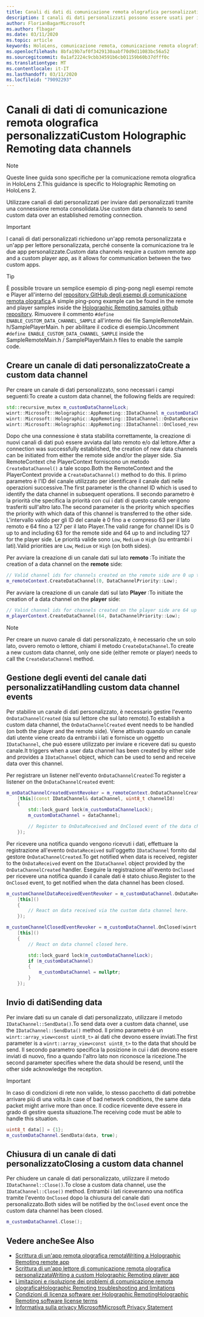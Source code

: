 ```yaml
---
title: Canali di dati di comunicazione remota olografica personalizzati
description: I canali di dati personalizzati possono essere usati per inviare dati utente tramite la connessione remota olografica già stabilita.
author: FlorianBagarMicrosoft
ms.author: flbagar
ms.date: 03/11/2020
ms.topic: article
keywords: HoloLens, comunicazione remota, comunicazione remota olografica
ms.openlocfilehash: 8bfa19b7af0f3429130aabf70d9d11083bc56a52
ms.sourcegitcommit: 0a1af2224c9cbb34591b6cb01159b60b37dfff0c
ms.translationtype: MT
ms.contentlocale: it-IT
ms.lasthandoff: 03/11/2020
ms.locfileid: "79092293"
---
```

# <a name="custom-holographic-remoting-data-channels"></a><span data-ttu-id="11011-104">Canali di dati di comunicazione remota olografica personalizzati</span><span class="sxs-lookup"><span data-stu-id="11011-104">Custom Holographic Remoting data channels</span></span>

>[!NOTE]
><span data-ttu-id="11011-105">Queste linee guida sono specifiche per la comunicazione remota olografica in HoloLens 2.</span><span class="sxs-lookup"><span data-stu-id="11011-105">This guidance is specific to Holographic Remoting on HoloLens 2.</span></span>

<span data-ttu-id="11011-106">Utilizzare canali di dati personalizzati per inviare dati personalizzati tramite una connessione remota consolidata.</span><span class="sxs-lookup"><span data-stu-id="11011-106">Use custom data channels to send custom data over an established remoting connection.</span></span>

>[!IMPORTANT]
><span data-ttu-id="11011-107">I canali di dati personalizzati richiedono un'app remota personalizzata e un'app per lettore personalizzata, perché consente la comunicazione tra le due app personalizzate.</span><span class="sxs-lookup"><span data-stu-id="11011-107">Custom data channels require a custom remote app and a custom player app, as it allows for communication between the two custom apps.</span></span>

>[!TIP]
><span data-ttu-id="11011-108">È possibile trovare un semplice esempio di ping-pong negli esempi remote e Player all'interno del [repository GitHub degli esempi di comunicazione remota olografica](https://github.com/microsoft/MixedReality-HolographicRemoting-Samples).</span><span class="sxs-lookup"><span data-stu-id="11011-108">A simple ping-pong example can be found in the remote and player samples inside the [Holographic Remoting samples github repository](https://github.com/microsoft/MixedReality-HolographicRemoting-Samples).</span></span> <span data-ttu-id="11011-109">Rimuovere il commento ```#define ENABLE_CUSTOM_DATA_CHANNEL_SAMPLE``` all'interno dei file SampleRemoteMain. h/SamplePlayerMain. h per abilitare il codice di esempio.</span><span class="sxs-lookup"><span data-stu-id="11011-109">Uncomment ```#define ENABLE_CUSTOM_DATA_CHANNEL_SAMPLE``` inside the SampleRemoteMain.h / SamplePlayerMain.h files to enable the sample code.</span></span>


## <a name="create-a-custom-data-channel"></a><span data-ttu-id="11011-110">Creare un canale di dati personalizzato</span><span class="sxs-lookup"><span data-stu-id="11011-110">Create a custom data channel</span></span>


<span data-ttu-id="11011-111">Per creare un canale di dati personalizzato, sono necessari i campi seguenti:</span><span class="sxs-lookup"><span data-stu-id="11011-111">To create a custom data channel, the following fields are required:</span></span>
```cpp
std::recursive_mutex m_customDataChannelLock;
winrt::Microsoft::Holographic::AppRemoting::IDataChannel m_customDataChannel = nullptr;
winrt::Microsoft::Holographic::AppRemoting::IDataChannel::OnDataReceived_revoker m_customChannelDataReceivedEventRevoker;
winrt::Microsoft::Holographic::AppRemoting::IDataChannel::OnClosed_revoker m_customChannelClosedEventRevoker;
```

<span data-ttu-id="11011-112">Dopo che una connessione è stata stabilita correttamente, la creazione di nuovi canali di dati può essere avviata dal lato remoto e/o dal lettore.</span><span class="sxs-lookup"><span data-stu-id="11011-112">After a connection was successfully established, the creation of new data channels can be initiated from either the remote side and/or the player side.</span></span> <span data-ttu-id="11011-113">Sia RemoteContext che PlayerContext forniscono un metodo ```CreateDataChannel()``` a tale scopo.</span><span class="sxs-lookup"><span data-stu-id="11011-113">Both the RemoteContext and the PlayerContext provide a ```CreateDataChannel()``` method to do this.</span></span> <span data-ttu-id="11011-114">Il primo parametro è l'ID del canale utilizzato per identificare il canale dati nelle operazioni successive.</span><span class="sxs-lookup"><span data-stu-id="11011-114">The first parameter is the channel ID which is used to identify the data channel in subsequent operations.</span></span> <span data-ttu-id="11011-115">Il secondo parametro è la priorità che specifica la priorità con cui i dati di questo canale vengono trasferiti sull'altro lato.</span><span class="sxs-lookup"><span data-stu-id="11011-115">The second parameter is the priority which specifies the priority with which data of this channel is transferred to the other side.</span></span> <span data-ttu-id="11011-116">L'intervallo valido per gli ID del canale è 0 fino a e compreso 63 per il lato remoto e 64 fino a 127 per il lato Player.</span><span class="sxs-lookup"><span data-stu-id="11011-116">The valid range for channel IDs is 0 up to and including 63 for the remote side and 64 up to and including 127 for the player side.</span></span> <span data-ttu-id="11011-117">Le priorità valide sono ```Low```, ```Medium``` o ```High``` (su entrambi i lati).</span><span class="sxs-lookup"><span data-stu-id="11011-117">Valid priorities are ```Low```, ```Medium``` or ```High``` (on both sides).</span></span>

<span data-ttu-id="11011-118">Per avviare la creazione di un canale dati sul lato **remoto** :</span><span class="sxs-lookup"><span data-stu-id="11011-118">To initiate the creation of a data channel on the **remote** side:</span></span>
```cpp
// Valid channel ids for channels created on the remote side are 0 up to and including 63
m_remoteContext.CreateDataChannel(0, DataChannelPriority::Low);
```

<span data-ttu-id="11011-119">Per avviare la creazione di un canale dati sul lato **Player** :</span><span class="sxs-lookup"><span data-stu-id="11011-119">To initiate the creation of a data channel on the **player** side:</span></span>
```cpp
// Valid channel ids for channels created on the player side are 64 up to and including 127
m_playerContext.CreateDataChannel(64, DataChannelPriority::Low);
```

>[!NOTE]
><span data-ttu-id="11011-120">Per creare un nuovo canale di dati personalizzato, è necessario che un solo lato, ovvero remoto o lettore, chiami il metodo ```CreateDataChannel```.</span><span class="sxs-lookup"><span data-stu-id="11011-120">To create a new custom data channel, only one side (either remote or player) needs to call the ```CreateDataChannel``` method.</span></span>

## <a name="handling-custom-data-channel-events"></a><span data-ttu-id="11011-121">Gestione degli eventi del canale dati personalizzati</span><span class="sxs-lookup"><span data-stu-id="11011-121">Handling custom data channel events</span></span>

<span data-ttu-id="11011-122">Per stabilire un canale di dati personalizzato, è necessario gestire l'evento ```OnDataChannelCreated``` (sia sul lettore che sul lato remoto).</span><span class="sxs-lookup"><span data-stu-id="11011-122">To establish a custom data channel, the ```OnDataChannelCreated``` event needs to be handled (on both the player and the remote side).</span></span> <span data-ttu-id="11011-123">Viene attivato quando un canale dati utente viene creato da entrambi i lati e fornisce un oggetto ```IDataChannel```, che può essere utilizzato per inviare e ricevere dati su questo canale.</span><span class="sxs-lookup"><span data-stu-id="11011-123">It triggers when a user data channel has been created by either side and provides a ```IDataChannel``` object, which can be used to send and receive data over this channel.</span></span>

<span data-ttu-id="11011-124">Per registrare un listener nell'evento ```OnDataChannelCreated```:</span><span class="sxs-lookup"><span data-stu-id="11011-124">To register a listener on the ```OnDataChannelCreated``` event:</span></span>
```cpp
m_onDataChannelCreatedEventRevoker = m_remoteContext.OnDataChannelCreated(winrt::auto_revoke,
    [this](const IDataChannel& dataChannel, uint8_t channelId)
    {
        std::lock_guard lock(m_customDataChannelLock);
        m_customDataChannel = dataChannel;

        // Register to OnDataReceived and OnClosed event of the data channel here, see below...
    });
```

<span data-ttu-id="11011-125">Per ricevere una notifica quando vengono ricevuti i dati, effettuare la registrazione all'evento ```OnDataReceived``` sull'oggetto ```IDataChannel``` fornito dal gestore ```OnDataChannelCreated```.</span><span class="sxs-lookup"><span data-stu-id="11011-125">To get notified when data is received, register to the ```OnDataReceived``` event on the ```IDataChannel``` object provided by the ```OnDataChannelCreated``` handler.</span></span> <span data-ttu-id="11011-126">Eseguire la registrazione all'evento ```OnClosed``` per ricevere una notifica quando il canale dati è stato chiuso.</span><span class="sxs-lookup"><span data-stu-id="11011-126">Register to the ```OnClosed``` event, to get notified when the data channel has been closed.</span></span>

```cpp
m_customChannelDataReceivedEventRevoker = m_customDataChannel.OnDataReceived(winrt::auto_revoke, 
    [this]()
    {
        // React on data received via the custom data channel here.
    });

m_customChannelClosedEventRevoker = m_customDataChannel.OnClosed(winrt::auto_revoke,
    [this]()
    {
        // React on data channel closed here.

        std::lock_guard lock(m_customDataChannelLock);
        if (m_customDataChannel)
        {
            m_customDataChannel = nullptr;
        }
    });
```

## <a name="sending-data"></a><span data-ttu-id="11011-127">Invio di dati</span><span class="sxs-lookup"><span data-stu-id="11011-127">Sending data</span></span>

<span data-ttu-id="11011-128">Per inviare dati su un canale di dati personalizzato, utilizzare il metodo ```IDataChannel::SendData()```.</span><span class="sxs-lookup"><span data-stu-id="11011-128">To send data over a custom data channel, use the ```IDataChannel::SendData()``` method.</span></span> <span data-ttu-id="11011-129">Il primo parametro è un ```winrt::array_view<const uint8_t>``` ai dati che devono essere inviati.</span><span class="sxs-lookup"><span data-stu-id="11011-129">The first parameter is a ```winrt::array_view<const uint8_t>``` to the data that should be send.</span></span> <span data-ttu-id="11011-130">Il secondo parametro specifica la posizione in cui i dati devono essere inviati di nuovo, fino a quando l'altro lato non riconosce la ricezione.</span><span class="sxs-lookup"><span data-stu-id="11011-130">The second parameter specifies where the data should be resend, until the other side acknowledge the reception.</span></span> 

>[!IMPORTANT]
><span data-ttu-id="11011-131">In caso di condizioni di rete non valide, lo stesso pacchetto di dati potrebbe arrivare più di una volta.</span><span class="sxs-lookup"><span data-stu-id="11011-131">In case of bad network conditions, the same data packet might arrive more than once.</span></span> <span data-ttu-id="11011-132">Il codice ricevente deve essere in grado di gestire questa situazione.</span><span class="sxs-lookup"><span data-stu-id="11011-132">The receiving code must be able to handle this situation.</span></span>

```cpp
uint8_t data[] = {1};
m_customDataChannel.SendData(data, true);
```

## <a name="closing-a-custom-data-channel"></a><span data-ttu-id="11011-133">Chiusura di un canale di dati personalizzato</span><span class="sxs-lookup"><span data-stu-id="11011-133">Closing a custom data channel</span></span>

<span data-ttu-id="11011-134">Per chiudere un canale di dati personalizzato, utilizzare il metodo ```IDataChannel::Close()```.</span><span class="sxs-lookup"><span data-stu-id="11011-134">To close a custom data channel, use the ```IDataChannel::Close()``` method.</span></span> <span data-ttu-id="11011-135">Entrambi i lati riceveranno una notifica tramite l'evento ```OnClosed``` dopo la chiusura del canale dati personalizzato.</span><span class="sxs-lookup"><span data-stu-id="11011-135">Both sides will be notified by the ```OnClosed``` event once the custom data channel has been closed.</span></span>

```cpp
m_customDataChannel.Close();
```

## <a name="see-also"></a><span data-ttu-id="11011-136">Vedere anche</span><span class="sxs-lookup"><span data-stu-id="11011-136">See Also</span></span>
* [<span data-ttu-id="11011-137">Scrittura di un'app remota olografica remota</span><span class="sxs-lookup"><span data-stu-id="11011-137">Writing a Holographic Remoting remote app</span></span>](holographic-remoting-create-host.md)
* [<span data-ttu-id="11011-138">Scrittura di un'app lettore di comunicazione remota olografica personalizzata</span><span class="sxs-lookup"><span data-stu-id="11011-138">Writing a custom Holographic Remoting player app</span></span>](holographic-remoting-create-player.md)
* [<span data-ttu-id="11011-139">Limitazioni e risoluzione dei problemi di comunicazione remota olografica</span><span class="sxs-lookup"><span data-stu-id="11011-139">Holographic Remoting troubleshooting and limitations</span></span>](holographic-remoting-troubleshooting.md)
* [<span data-ttu-id="11011-140">Condizioni di licenza software per Holographic Remoting</span><span class="sxs-lookup"><span data-stu-id="11011-140">Holographic Remoting software license terms</span></span>](https://docs.microsoft.com//legal/mixed-reality/microsoft-holographic-remoting-software-license-terms)
* [<span data-ttu-id="11011-141">Informativa sulla privacy Microsoft</span><span class="sxs-lookup"><span data-stu-id="11011-141">Microsoft Privacy Statement</span></span>](https://go.microsoft.com/fwlink/?LinkId=521839)

